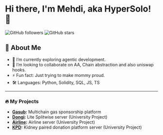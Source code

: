 # Hi there, I'm Mehdi, aka HyperSolo! 👋

![GitHub followers](https://img.shields.io/github/followers/itsmehdiabdi?style=social)
![GitHub stars](https://img.shields.io/github/stars/itsmehdiabdi?style=social)

## 🚀 About Me

- 🌱 I’m currently exploring agentic development.
- 👯 I’m looking to collaborate on AA, Chain abstraction and also uniswap hooks.
- ⚡ Fun fact: Just trying to make mommy proud.
- 🛠️ Languages: Python, Solidity, SQL, JS, TS

---

### 🔥 My Projects

- **[Gasub](https://github.com/mahdieh-amiri1/ethglobal-bangkok):** Multichain gas sponsorship platform
- **[Dongi](https://github.com/Dongi-App/Dongi-Server):** Lite Splitwise server (University Project)
- **[Airline](https://github.com/itsmehdiabdi/Airline-Server):** Airline server (University Project)
- **[KPD](https://github.com/itsmehdiabdi/kidney-paired-donation-server):** Kidney paired donation platform server (University Project)
